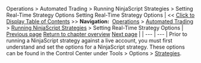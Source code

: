 ﻿
Operations > Automated Trading > Running NinjaScript Strategies > Setting Real-Time Strategy Options
Setting Real-Time Strategy Options
| << [Click to Display Table of Contents](setting_real-time_strategy_opt.md) >> **Navigation:**     [Operations](operations.md) > [Automated Trading](automated_trading.md) > [Running NinjaScript Strategies](running_ninjascript_strategies.md) > Setting Real-Time Strategy Options | [Previous page](running_ninjascript_strategies.md) [Return to chapter overview](running_ninjascript_strategies.md) [Next page](strategy_position_vs_account_p.md) |
| --- | --- |
Prior to running a NinjaScript strategy against a live account, you must first understand and set the options for a NinjaScript strategy. These options can be found in the Control Center under Tools > Options > [Strategies](options_strategies.md).
